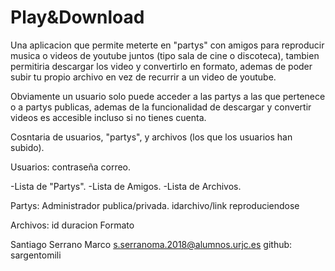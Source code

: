 # Play&Download

Una aplicacion que permite meterte en "partys" con amigos para reproducir musica o videos de youtube juntos (tipo sala de cine o discoteca),
tambien permitiria descargar los video y convertirlo en formato, ademas de poder subir tu propio archivo en vez de recurrir a un video de youtube.

Obviamente un usuario solo puede acceder a las partys a las que pertenece o a partys publicas, ademas de la funcionalidad de descargar y 
convertir videos es accesible incluso si no tienes cuenta.

Cosntaria de usuarios, "partys", y archivos (los que los usuarios han subido).

Usuarios:
contraseña
correo.

-Lista de "Partys".
-Lista de Amigos.
-Lista de Archivos.

Partys:
Administrador
publica/privada.
idarchivo/link reproduciendose

Archivos:
id
duracion
Formato


Santiago Serrano Marco s.serranoma.2018@alumnos.urjc.es
github: sargentomili
